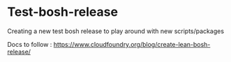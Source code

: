 # Test-bosh-release
Creating  a new test bosh release to play around with new scripts/packages

Docs to follow : https://www.cloudfoundry.org/blog/create-lean-bosh-release/
